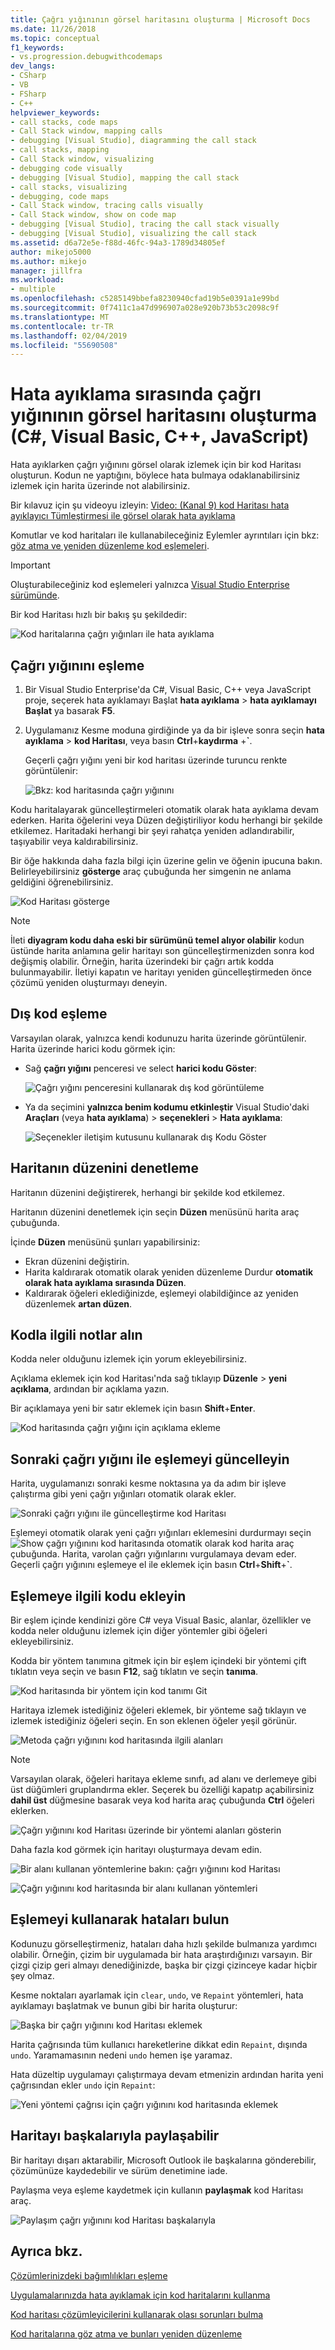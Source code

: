 ```yaml
---
title: Çağrı yığınının görsel haritasını oluşturma | Microsoft Docs
ms.date: 11/26/2018
ms.topic: conceptual
f1_keywords:
- vs.progression.debugwithcodemaps
dev_langs:
- CSharp
- VB
- FSharp
- C++
helpviewer_keywords:
- call stacks, code maps
- Call Stack window, mapping calls
- debugging [Visual Studio], diagramming the call stack
- call stacks, mapping
- Call Stack window, visualizing
- debugging code visually
- debugging [Visual Studio], mapping the call stack
- call stacks, visualizing
- debugging, code maps
- Call Stack window, tracing calls visually
- Call Stack window, show on code map
- debugging [Visual Studio], tracing the call stack visually
- debugging [Visual Studio], visualizing the call stack
ms.assetid: d6a72e5e-f88d-46fc-94a3-1789d34805ef
author: mikejo5000
ms.author: mikejo
manager: jillfra
ms.workload:
- multiple
ms.openlocfilehash: c5285149bbefa8230940cfad19b5e0391a1e99bd
ms.sourcegitcommit: 0f7411c1a47d996907a028e920b73b53c2098c9f
ms.translationtype: MT
ms.contentlocale: tr-TR
ms.lasthandoff: 02/04/2019
ms.locfileid: "55690508"
---
```

# <a name="create-a-visual-map-of-the-call-stack-while-debugging-c-visual-basic-c-javascript"></a>Hata ayıklama sırasında çağrı yığınının görsel haritasını oluşturma (C#, Visual Basic, C++, JavaScript)

Hata ayıklarken çağrı yığınını görsel olarak izlemek için bir kod Haritası oluşturun. Kodun ne yaptığını, böylece hata bulmaya odaklanabilirsiniz izlemek için harita üzerinde not alabilirsiniz.

Bir kılavuz için şu videoyu izleyin: [Video: (Kanal 9) kod Haritası hata ayıklayıcı Tümleştirmesi ile görsel olarak hata ayıklama](http://go.microsoft.com/fwlink/?LinkId=293418)

Komutlar ve kod haritaları ile kullanabileceğiniz Eylemler ayrıntıları için bkz: [göz atma ve yeniden düzenleme kod eşlemeleri](../modeling/browse-and-rearrange-code-maps.md).

>[!IMPORTANT]
>Oluşturabileceğiniz kod eşlemeleri yalnızca [Visual Studio Enterprise sürümünde](https://visualstudio.microsoft.com/downloads/?utm_medium=microsoft&utm_source=docs.microsoft.com&utm_campaign=inline+link&utm_content=download+vs2017).

Bir kod Haritası hızlı bir bakış şu şekildedir:

 ![Kod haritalarına çağrı yığınları ile hata ayıklama](../debugger/media/debuggermap_overview.png "DebuggerMap_Overview")

##  <a name="MapStack"></a> Çağrı yığınını eşleme

1. Bir Visual Studio Enterprise'da C#, Visual Basic, C++ veya JavaScript proje, seçerek hata ayıklamayı Başlat **hata ayıklama** > **hata ayıklamayı Başlat** ya basarak **F5**.
   
1. Uygulamanız Kesme moduna girdiğinde ya da bir işleve sonra seçin **hata ayıklama** > **kod Haritası**, veya basın **Ctrl**+**kaydırma** +**`**.

   Geçerli çağrı yığını yeni bir kod haritası üzerinde turuncu renkte görüntülenir:

   ![Bkz: kod haritasında çağrı yığınını](../debugger/media/debuggermap_seeundocallstack.png "DebuggerMap_SeeUndoCallStack")

Kodu haritalayarak güncelleştirmeleri otomatik olarak hata ayıklama devam ederken. Harita öğelerini veya Düzen değiştiriliyor kodu herhangi bir şekilde etkilemez. Haritadaki herhangi bir şeyi rahatça yeniden adlandırabilir, taşıyabilir veya kaldırabilirsiniz.

Bir öğe hakkında daha fazla bilgi için üzerine gelin ve öğenin ipucuna bakın. Belirleyebilirsiniz **gösterge** araç çubuğunda her simgenin ne anlama geldiğini öğrenebilirsiniz.

![Kod Haritası gösterge](../debugger/media/debuggermap_showlegend.png "kod Haritası gösterge")

>[!NOTE]
>İleti **diyagram kodu daha eski bir sürümünü temel alıyor olabilir** kodun üstünde harita anlamına gelir haritayı son güncelleştirmenizden sonra kod değişmiş olabilir. Örneğin, harita üzerindeki bir çağrı artık kodda bulunmayabilir. İletiyi kapatın ve haritayı yeniden güncelleştirmeden önce çözümü yeniden oluşturmayı deneyin.

## <a name="map-external-code"></a>Dış kod eşleme

Varsayılan olarak, yalnızca kendi kodunuzu harita üzerinde görüntülenir. Harita üzerinde harici kodu görmek için:
  
- Sağ **çağrı yığını** penceresi ve select **harici kodu Göster**:
  
  ![Çağrı yığını penceresini kullanarak dış kod görüntüleme](../debugger/media/debuggermap_callstackmenu.png "DebuggerMap_CallStackMenu")
- Ya da seçimini **yalnızca benim kodumu etkinleştir** Visual Studio'daki **Araçları** (veya **hata ayıklama**) > **seçenekleri**  >   **Hata ayıklama**:
  
  ![Seçenekler iletişim kutusunu kullanarak dış Kodu Göster](../debugger/media/debuggermap_debugoptions.png "DebuggerMap_DebugOptions")

## <a name="control-the-maps-layout"></a>Haritanın düzenini denetleme

Haritanın düzenini değiştirerek, herhangi bir şekilde kod etkilemez. 

Haritanın düzenini denetlemek için seçin **Düzen** menüsünü harita araç çubuğunda. 

İçinde **Düzen** menüsünü şunları yapabilirsiniz:

-   Ekran düzenini değiştirin.
-   Harita kaldırarak otomatik olarak yeniden düzenleme Durdur **otomatik olarak hata ayıklama sırasında Düzen**.
-   Kaldırarak öğeleri eklediğinizde, eşlemeyi olabildiğince az yeniden düzenlemek **artan düzen**.

##  <a name="MakeNotes"></a> Kodla ilgili notlar alın

Kodda neler olduğunu izlemek için yorum ekleyebilirsiniz. 

Açıklama eklemek için kod Haritası'nda sağ tıklayıp **Düzenle** > **yeni açıklama**, ardından bir açıklama yazın. 

Bir açıklamaya yeni bir satır eklemek için basın **Shift**+**Enter**.

 ![Kod haritasında çağrı yığını için açıklama ekleme](../debugger/media/debuggermap_addcomment.png "DebuggerMap_AddComment")

##  <a name="UpdateMap"></a> Sonraki çağrı yığını ile eşlemeyi güncelleyin

Harita, uygulamanızı sonraki kesme noktasına ya da adım bir işleve çalıştırma gibi yeni çağrı yığınları otomatik olarak ekler.

![Sonraki çağrı yığını ile güncelleştirme kod Haritası](../debugger/media/debuggermap_addclearcallstack.png "DebuggerMap_AddClearCallStack")

Eşlemeyi otomatik olarak yeni çağrı yığınları eklemesini durdurmayı seçin ![Show çağrı yığınını kod haritasında otomatik olarak](../debugger/media/debuggermap_automaticupdateicon.gif "Show çağrı yığınını kod haritasında otomatik olarak") kod harita araç çubuğunda. Harita, varolan çağrı yığınlarını vurgulamaya devam eder. Geçerli çağrı yığınını eşlemeye el ile eklemek için basın **Ctrl**+**Shift**+**`**. 

##  <a name="AddRelatedCode"></a> Eşlemeye ilgili kodu ekleyin

Bir eşlem içinde kendinizi göre C# veya Visual Basic, alanlar, özellikler ve kodda neler olduğunu izlemek için diğer yöntemler gibi öğeleri ekleyebilirsiniz. 

Kodda bir yöntem tanımına gitmek için bir eşlem içindeki bir yöntemi çift tıklatın veya seçin ve basın **F12**, sağ tıklatın ve seçin **tanıma**.

![Kod haritasında bir yöntem için kod tanımı Git](../debugger/media/debuggermap_gotocodedefinition.png "DebuggerMap_GoToCodeDefinition")

Haritaya izlemek istediğiniz öğeleri eklemek, bir yönteme sağ tıklayın ve izlemek istediğiniz öğeleri seçin. En son eklenen öğeler yeşil görünür.

![Metoda çağrı yığınını kod haritasında ilgili alanları](../debugger/media/debuggermap_showedfields.png "DebuggerMap_ShowedFields")

>[!NOTE]
>Varsayılan olarak, öğeleri haritaya ekleme sınıfı, ad alanı ve derlemeye gibi üst düğümleri gruplandırma ekler. Seçerek bu özelliği kapatıp açabilirsiniz **dahil üst** düğmesine basarak veya kod harita araç çubuğunda **Ctrl** öğeleri eklerken.

![Çağrı yığınını kod Haritası üzerinde bir yöntemi alanları gösterin](../debugger/media/debuggermap_showfields.png "DebuggerMap_ShowFields")

Daha fazla kod görmek için haritayı oluşturmaya devam edin.

 ![Bir alanı kullanan yöntemlerine bakın: çağrı yığınını kod Haritası](../debugger/media/debuggermap_findallreferences.png "DebuggerMap_FindAllReferences")

 ![Çağrı yığınını kod haritasında bir alanı kullanan yöntemleri](../debugger/media/debuggermap_foundallreferences.png "DebuggerMap_FoundAllReferences")

##  <a name="FindBugs"></a> Eşlemeyi kullanarak hataları bulun
 Kodunuzu görselleştirmeniz, hataları daha hızlı şekilde bulmanıza yardımcı olabilir. Örneğin, çizim bir uygulamada bir hata araştırdığınızı varsayın. Bir çizgi çizip geri almayı denediğinizde, başka bir çizgi çizinceye kadar hiçbir şey olmaz.

 Kesme noktaları ayarlamak için `clear`, `undo`, ve `Repaint` yöntemleri, hata ayıklamayı başlatmak ve bunun gibi bir harita oluşturur:

 ![Başka bir çağrı yığınını kod Haritası eklemek](../debugger/media/debuggermap_addpaintobjectcallstack.png "DebuggerMap_AddPaintObjectCallStack")

 Harita çağrısında tüm kullanıcı hareketlerine dikkat edin `Repaint`, dışında `undo`. Yaramamasının nedeni `undo` hemen işe yaramaz.

 Hata düzeltip uygulamayı çalıştırmaya devam etmenizin ardından harita yeni çağrısından ekler `undo` için `Repaint`:

 ![Yeni yöntemi çağrısı için çağrı yığınını kod haritasında eklemek](../debugger/media/debuggermap_addnewcallforrepaint.png "DebuggerMap_AddNewCallForRepaint")

## <a name="share-the-map-with-others"></a>Haritayı başkalarıyla paylaşabilir

Bir haritayı dışarı aktarabilir, Microsoft Outlook ile başkalarına gönderebilir, çözümünüze kaydedebilir ve sürüm denetimine iade.

Paylaşma veya eşleme kaydetmek için kullanın **paylaşmak** kod Haritası araç. 

![Paylaşım çağrı yığınını kod Haritası başkalarıyla](../debugger/media/debuggermap_sharewithothers.png "başkalarıyla paylaşımı çağrı yığınını kod Haritası")

## <a name="see-also"></a>Ayrıca bkz.
[Çözümlerinizdeki bağımlılıkları eşleme](../modeling/map-dependencies-across-your-solutions.md)

[Uygulamalarınızda hata ayıklamak için kod haritalarını kullanma](../modeling/use-code-maps-to-debug-your-applications.md)

[Kod haritası çözümleyicilerini kullanarak olası sorunları bulma](../modeling/find-potential-problems-using-code-map-analyzers.md)

[Kod haritalarına göz atma ve bunları yeniden düzenleme](../modeling/browse-and-rearrange-code-maps.md)
